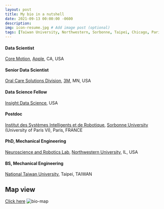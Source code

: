 ```yaml
---
layout: post
title: My bio in a nutshell
date: 2021-09-13 00:00:00 -0600
description: 
img: icon-resume.jpg # Add image post (optional)
tags: [Taiwan University, Northwestern, Sorbonne, Taipei, Chicago, Paris, Insight, 3M, Minnesota, USA] # add tag
---
```

#### Data Scientist
[Core Motion](https://developer.apple.com/documentation/coremotion), [Apple](https://www.apple.com/), CA, USA
#### Senior Data Scientist
[Oral Care Solutions Division](https://www.3m.com/3M/en_US/oral-care-us/), [3M](https://www.3m.com/), MN, USA
#### Data Science Fellow
[Insight Data Science](https://insightfellows.com/data-science), USA
#### Postdoc
[Institut des Systèmes Intelligents et de Robotique](http://www.isir.upmc.fr/), [Sorbonne University](http://www.sorbonne-universite.fr/) (University of Paris VI), Paris, FRANCE
#### PhD, Mechanical Engineering
[Neuroscience and Robotics Lab](https://robotics.northwestern.edu/), [Northwestern University](https://www.northwestern.edu/), IL, USA
#### BS, Mechanical Engineering
[National Taiwan University](https://www.ntu.edu.tw/english/), Taipei, TAIWAN

## Map view
[Click here](https://goo.gl/maps/h1UH8m2VUVLWdmsGA)
![bio-map]({{site.baseurl}}/assets/img/bio-map.jpg)
